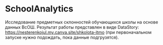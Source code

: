 # SchoolAnalytics
Исследование предметных склонностей обучающихся школы на основе данных ВсОШ.
Результат работы представлен в виде DataStory: https://nesterenkojul.my.canva.site/shkolota-itmo (при первоначальном запуске нужно подождать, пока данные подгрузятся).
